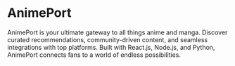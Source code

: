 # AnimePort
AnimePort is your ultimate gateway to all things anime and manga. Discover curated recommendations, community-driven content, and seamless integrations with top platforms. Built with React.js, Node.js, and Python, AnimePort connects fans to a world of endless possibilities.
